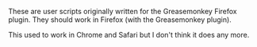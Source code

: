 These are user scripts originally written for the Greasemonkey Firefox plugin. They should work in Firefox (with the Greasemonkey plugin).

This used to work in Chrome and Safari but I don't think it does any more.
